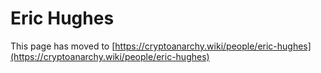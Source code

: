 
# Eric Hughes

This page has moved to [https://cryptoanarchy.wiki/people/eric-hughes](https://cryptoanarchy.wiki/people/eric-hughes)

